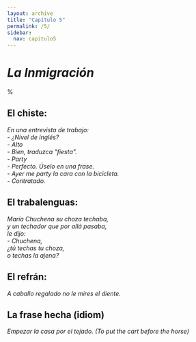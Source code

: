 ```yaml
---
layout: archive
title: "Capítulo 5"
permalink: /5/
sidebar:
  nav: capitulo5
---
```


# _La Inmigración_

%


## El chiste:

_En una entrevista de trabajo:  
\- ¿Nivel de inglés?  
\- Alto    
\- Bien, traduzca "fiesta".  
\- Party  
\- Perfecto. Úselo en una frase.  
\- Ayer me party la cara con la bicicleta.  
\- Contratado._  


## El trabalenguas:

_María Chuchena su choza techaba,  
y un techador que por allá pasaba,  
le dijo:  
\- Chuchena,  
¿tú techas tu choza,  
o techas la ajena?_  


## El refrán:

_A caballo regalado no le mires el diente._


## La frase hecha (idiom)

_Empezar la casa por el tejado. (To put the cart before the horse)_
